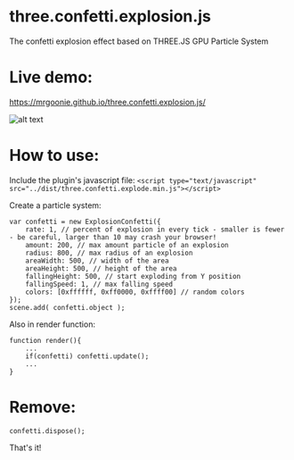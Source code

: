 # three.confetti.explosion.js
The confetti explosion effect based on THREE.JS GPU Particle System

# Live demo:
https://mrgoonie.github.io/three.confetti.explosion.js/

![alt text](https://github.com/mrgoonie/three.confetti.explosion.js/raw/master/screenshot.png)

# How to use:

Include the plugin's javascript file:
`<script type="text/javascript" src="../dist/three.confetti.explode.min.js"></script>`

Create a particle system:
```
var confetti = new ExplosionConfetti({
	rate: 1, // percent of explosion in every tick - smaller is fewer - be careful, larger than 10 may crash your browser!
	amount: 200, // max amount particle of an explosion
	radius: 800, // max radius of an explosion
	areaWidth: 500, // width of the area 
	areaHeight: 500, // height of the area 
	fallingHeight: 500, // start exploding from Y position
	fallingSpeed: 1, // max falling speed
	colors: [0xffffff, 0xff0000, 0xffff00] // random colors
});
scene.add( confetti.object );
```

Also in render function:
```
function render(){
	...
	if(confetti) confetti.update();
	...
}
```

# Remove:

`confetti.dispose();`

That's it!
